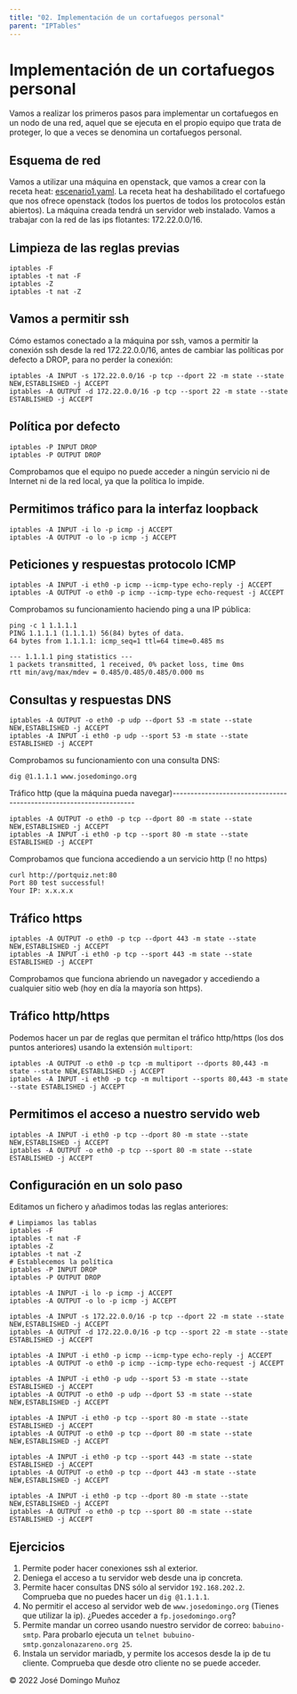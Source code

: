 ```yaml
---
title: "02. Implementación de un cortafuegos personal"
parent: "IPTables"
---
```




Implementación de un cortafuegos personal
=========================================

Vamos a realizar los primeros pasos para implementar un cortafuegos en un nodo de una red, aquel que se ejecuta en el propio equipo que trata de proteger, lo que a veces se denomina un cortafuegos personal.

Esquema de red
------------------------------------------------------

Vamos a utilizar una máquina en openstack, que vamos a crear con la receta heat: [escenario1.yaml](escenario1.yaml). La receta heat ha deshabilitado el cortafuego que nos ofrece openstack (todos los puertos de todos los protocolos están abiertos). La máquina creada tendrá un servidor web instalado. Vamos a trabajar con la red de las ips flotantes: 172.22.0.0/16.

Limpieza de las reglas previas
--------------------------------------------------------------------------------------

    iptables -F
    iptables -t nat -F
    iptables -Z
    iptables -t nat -Z
    

Vamos a permitir ssh
------------------------------------------------------------------

Cómo estamos conectado a la máquina por ssh, vamos a permitir la conexión ssh desde la red 172.22.0.0/16, antes de cambiar las políticas por defecto a DROP, para no perder la conexión:

    iptables -A INPUT -s 172.22.0.0/16 -p tcp --dport 22 -m state --state NEW,ESTABLISHED -j ACCEPT
    iptables -A OUTPUT -d 172.22.0.0/16 -p tcp --sport 22 -m state --state ESTABLISHED -j ACCEPT
    

Política por defecto
------------------------------------------------------------------

    iptables -P INPUT DROP
    iptables -P OUTPUT DROP
    

Comprobamos que el equipo no puede acceder a ningún servicio ni de Internet ni de la red local, ya que la política lo impide.

Permitimos tráfico para la interfaz loopback
--------------------------------------------

    iptables -A INPUT -i lo -p icmp -j ACCEPT
    iptables -A OUTPUT -o lo -p icmp -j ACCEPT
    

Peticiones y respuestas protocolo ICMP
------------------------------------------------

    iptables -A INPUT -i eth0 -p icmp --icmp-type echo-reply -j ACCEPT
    iptables -A OUTPUT -o eth0 -p icmp --icmp-type echo-request -j ACCEPT
    

Comprobamos su funcionamiento haciendo ping a una IP pública:

    ping -c 1 1.1.1.1
    PING 1.1.1.1 (1.1.1.1) 56(84) bytes of data.
    64 bytes from 1.1.1.1: icmp_seq=1 ttl=64 time=0.485 ms
    
    --- 1.1.1.1 ping statistics ---
    1 packets transmitted, 1 received, 0% packet loss, time 0ms
    rtt min/avg/max/mdev = 0.485/0.485/0.485/0.000 ms
    

Consultas y respuestas DNS
--------------------------------------------------

    iptables -A OUTPUT -o eth0 -p udp --dport 53 -m state --state NEW,ESTABLISHED -j ACCEPT
    iptables -A INPUT -i eth0 -p udp --sport 53 -m state --state ESTABLISHED -j ACCEPT
    

Comprobamos su funcionamiento con una consulta DNS:

    dig @1.1.1.1 www.josedomingo.org
    

Tráfico http (que la máquina pueda navegar)-------------------------------------------------------------------

    iptables -A OUTPUT -o eth0 -p tcp --dport 80 -m state --state NEW,ESTABLISHED -j ACCEPT
    iptables -A INPUT -i eth0 -p tcp --sport 80 -m state --state ESTABLISHED -j ACCEPT
    

Comprobamos que funciona accediendo a un servicio http (! no https)

    curl http://portquiz.net:80
    Port 80 test successful!
    Your IP: x.x.x.x
    

Tráfico https
----------------------------------------------------

    iptables -A OUTPUT -o eth0 -p tcp --dport 443 -m state --state NEW,ESTABLISHED -j ACCEPT
    iptables -A INPUT -i eth0 -p tcp --sport 443 -m state --state ESTABLISHED -j ACCEPT
    

Comprobamos que funciona abriendo un navegador y accediendo a cualquier sitio web (hoy en día la mayoría son https).

Tráfico http/https
---------------------------

Podemos hacer un par de reglas que permitan el tráfico http/https (los dos puntos anteriores) usando la extensión `multiport`:

    iptables -A OUTPUT -o eth0 -p tcp -m multiport --dports 80,443 -m state --state NEW,ESTABLISHED -j ACCEPT
    iptables -A INPUT -i eth0 -p tcp -m multiport --sports 80,443 -m state --state ESTABLISHED -j ACCEPT
    

Permitimos el acceso a nuestro servido web 
--------------------------------------------------------------

    iptables -A INPUT -i eth0 -p tcp --dport 80 -m state --state NEW,ESTABLISHED -j ACCEPT
    iptables -A OUTPUT -o eth0 -p tcp --sport 80 -m state --state ESTABLISHED -j ACCEPT
    

Configuración en un solo paso
------------------------------------
Editamos un fichero y añadimos todas las reglas anteriores:

    # Limpiamos las tablas
    iptables -F
    iptables -t nat -F
    iptables -Z
    iptables -t nat -Z
    # Establecemos la política
    iptables -P INPUT DROP
    iptables -P OUTPUT DROP
    
    iptables -A INPUT -i lo -p icmp -j ACCEPT
    iptables -A OUTPUT -o lo -p icmp -j ACCEPT
    
    iptables -A INPUT -s 172.22.0.0/16 -p tcp --dport 22 -m state --state NEW,ESTABLISHED -j ACCEPT
    iptables -A OUTPUT -d 172.22.0.0/16 -p tcp --sport 22 -m state --state ESTABLISHED -j ACCEPT
    
    iptables -A INPUT -i eth0 -p icmp --icmp-type echo-reply -j ACCEPT
    iptables -A OUTPUT -o eth0 -p icmp --icmp-type echo-request -j ACCEPT
    
    iptables -A INPUT -i eth0 -p udp --sport 53 -m state --state ESTABLISHED -j ACCEPT
    iptables -A OUTPUT -o eth0 -p udp --dport 53 -m state --state NEW,ESTABLISHED -j ACCEPT
    
    iptables -A INPUT -i eth0 -p tcp --sport 80 -m state --state ESTABLISHED -j ACCEPT
    iptables -A OUTPUT -o eth0 -p tcp --dport 80 -m state --state NEW,ESTABLISHED -j ACCEPT
    
    iptables -A INPUT -i eth0 -p tcp --sport 443 -m state --state ESTABLISHED -j ACCEPT
    iptables -A OUTPUT -o eth0 -p tcp --dport 443 -m state --state NEW,ESTABLISHED -j ACCEPT
    
    iptables -A INPUT -i eth0 -p tcp --dport 80 -m state --state NEW,ESTABLISHED -j ACCEPT
    iptables -A OUTPUT -o eth0 -p tcp --sport 80 -m state --state ESTABLISHED -j ACCEPT
    

Ejercicios
---------------
1.  Permite poder hacer conexiones ssh al exterior.
2.  Deniega el acceso a tu servidor web desde una ip concreta.
3.  Permite hacer consultas DNS sólo al servidor `192.168.202.2`. Comprueba que no puedes hacer un `dig @1.1.1.1`.
4.  No permitir el acceso al servidor web de `www.josedomingo.org` (Tienes que utilizar la ip). ¿Puedes acceder a `fp.josedomingo.org`?
5.  Permite mandar un correo usando nuestro servidor de correo: `babuino-smtp`. Para probarlo ejecuta un `telnet bubuino-smtp.gonzalonazareno.org 25`.
6.  Instala un servidor mariadb, y permite los accesos desde la ip de tu cliente. Comprueba que desde otro cliente no se puede acceder.


© 2022 José Domingo Muñoz